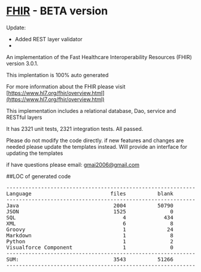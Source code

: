 # [FHIR](www.FHIR.org) - BETA version
Update:
- Added REST layer validator
- 

An implementation of the Fast Healthcare Interoperability Resources (FHIR) version 3.0.1.

This implentation is 100% auto generated

For more information about the FHIR please visit [https://www.hl7.org/fhir/overview.html](https://www.hl7.org/fhir/overview.html)

This implementation includes a relational database, Dao, service and RESTful layers

It has 2321 unit tests, 2321 integration tests. All passed.

Please do not modify the code directly.  if new features and changes are needed please update the templates instead.
Will provide an interface for updating the templates

if have questions please email: gmai2006@gmail.com

##LOC of generated code
<pre>
-----------------------------------------------------------------------------------
Language                         files          blank        comment           code
-----------------------------------------------------------------------------------
Java                              2004          50790          97986         327274
JSON                              1525              0              0         314856
SQL                                  4            434           1725          19054
XML                                  6              8              6            910
Groovy                               1             24              5             57
Markdown                             1              8              0             27
Python                               1              2              0             21
Visualforce Component                1              0              0             11
-----------------------------------------------------------------------------------
SUM:                              3543          51266          99722         662210
-----------------------------------------------------------------------------------
</pre>
